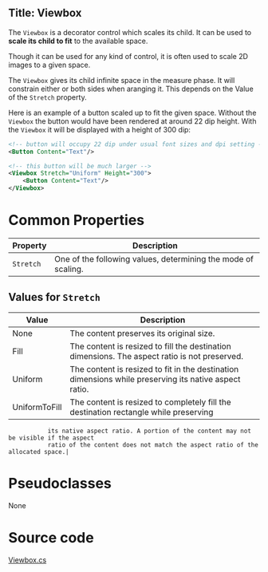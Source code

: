 Title: Viewbox
---
The `Viewbox` is a decorator control which scales its child.
It can be used to **scale its child to fit** to the available space.

Though it can be used for any kind of control, it is often used to scale 2D images to a given space.

The `Viewbox` gives its child infinite space in the measure phase. It will constrain either or both sides when aranging it.
This depends on the Value of the `Stretch` property.

Here is an example of a button scaled up to fit the given space. Without the `Viewbox` the button would have
been rendered at around 22 dip height. With the `Viewbox` it will be displayed with a height of 300 dip:

```xml
<!-- button will occupy 22 dip under usual font sizes and dpi setting -->
<Button Content="Text"/>  

<!-- this button will be much larger -->
<Viewbox Stretch="Uniform" Height="300">
	<Button Content="Text"/>
</Viewbox>
```

# Common Properties

|Property|Description|
|--------|-----------|
|`Stretch`|One of the following values, determining the mode of scaling.|

## Values for `Stretch`
|Value        |Description|
|-------------|-----------|
|None         |The content preserves its original size.|
|Fill         |The content is resized to fill the destination dimensions. The aspect ratio is not preserved.|
|Uniform      |The content is resized to fit in the destination dimensions while preserving its native aspect ratio.|
|UniformToFill|The content is resized to completely fill the destination rectangle while preserving
               its native aspect ratio. A portion of the content may not be visible if the aspect
               ratio of the content does not match the aspect ratio of the allocated space.|


# Pseudoclasses

None
# Source code
[Viewbox.cs](https://github.com/AvaloniaUI/Avalonia/blob/master/src/Avalonia.Controls/Viewbox.cs)
